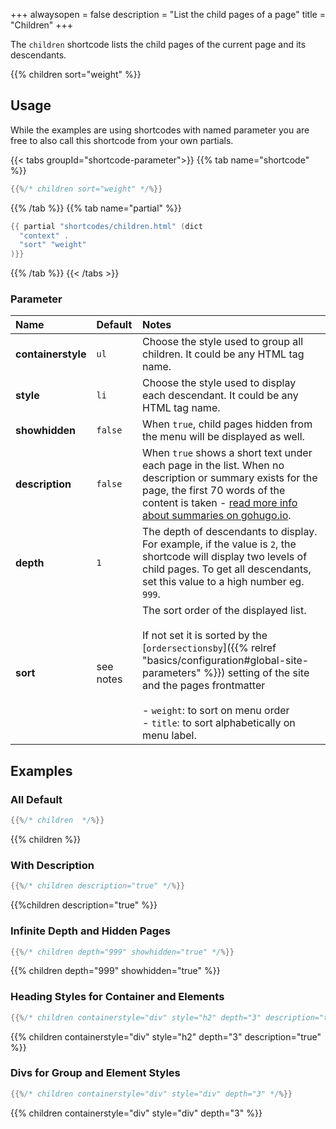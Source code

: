 +++
alwaysopen = false
description = "List the child pages of a page"
title = "Children"
+++

The `children` shortcode lists the child pages of the current page and its descendants.

{{% children sort="weight" %}}

## Usage

While the examples are using shortcodes with named parameter you are free to also call this shortcode from your own partials.

{{< tabs groupId="shortcode-parameter">}}
{{% tab name="shortcode" %}}

````go
{{%/* children sort="weight" */%}}
````

{{% /tab %}}
{{% tab name="partial" %}}

````go
{{ partial "shortcodes/children.html" (dict
  "context" .
  "sort" "weight"
)}}
````

{{% /tab %}}
{{< /tabs >}}

### Parameter

| Name               | Default           | Notes       |
|:-------------------|:------------------|:------------|
| **containerstyle** | `ul`              | Choose the style used to group all children. It could be any HTML tag name. |
| **style**          | `li`              | Choose the style used to display each descendant. It could be any HTML tag name. |
| **showhidden**     | `false`           | When `true`, child pages hidden from the menu will be displayed as well. |
| **description**    | `false`           | When `true` shows a short text under each page in the list. When no description or summary exists for the page, the first 70 words of the content is taken - [read more info about summaries on gohugo.io](https://gohugo.io/content/summaries/). |
| **depth**          | `1`               | The depth of descendants to display. For example, if the value is `2`, the shortcode will display two levels of child pages.  To get all descendants, set this value to a high  number eg. `999`. |
| **sort**           | see notes         | The sort order of the displayed list.<br><br>If not set it is sorted by the [`ordersectionsby`]({{% relref "basics/configuration#global-site-parameters" %}}) setting of the site and the pages frontmatter<br><br>- `weight`: to sort on menu order<br>- `title`: to sort alphabetically on menu label. |

## Examples

### All Default

````go
{{%/* children  */%}}
````

{{% children %}}

### With Description

````go
{{%/* children description="true" */%}}
````

{{%children description="true" %}}

### Infinite Depth and Hidden Pages

````go
{{%/* children depth="999" showhidden="true" */%}}
````

{{% children depth="999" showhidden="true" %}}

### Heading Styles for Container and Elements

````go
{{%/* children containerstyle="div" style="h2" depth="3" description="true" */%}}
````

{{% children containerstyle="div" style="h2" depth="3" description="true" %}}

### Divs for Group and Element Styles

````go
{{%/* children containerstyle="div" style="div" depth="3" */%}}
````

{{% children containerstyle="div" style="div" depth="3" %}}
